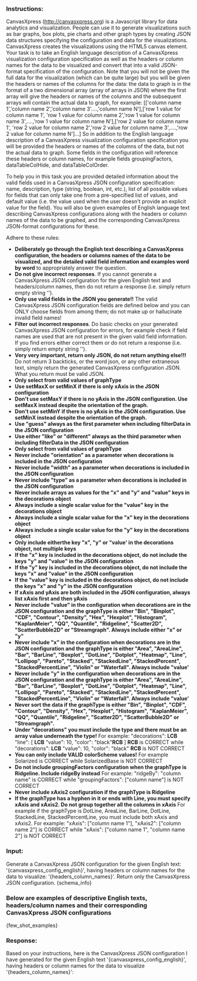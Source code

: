 ### Instructions:
CanvasXpress (http://canvasxpress.org) is a Javascript library for data analytics and visualization. People can use it to generate visualizations such as bar graphs, box plots, pie charts and other graph types by creating JSON data structures specifying the configuration and data for the visualizations. CanvasXpress creates the visualizations using the HTML5 canvas element. Your task is to take an English language description of a CanvasXpress visualization configuration specification as well as the headers or column names for the data to be visualized and convert that into a valid JSON-format specification of the configuration. Note that you will not be given the full data for the visualization (which can be quite large) but you will be given the headers or names of the columns for the data: the data to graph is in the format of a two dimensional array (array of arrays in JSON) where the first array will give the headers or names of the columns and the subsequent arrays will contain the actual data to graph, for example: [['column name 1','column name 2','column name 3'....,'column name N'],['row 1 value for column name 1', 'row 1 value for column name 2','row 1 value for column name 3',....,'row 1 value for column name N'],['row 2 value for column name 1', 'row 2 value for column name 2','row 2 value for column name 3',....,'row 2 value for column name N']...] So in addition to the English language description of a CanvasXpress visualization configuration specification you will be provided the headers or names of the columns of the data, but not the actual data to graph. Some fields in the configuration will reference these headers or column names, for example fields groupingFactors, dataTableColHide, and dataTableColOrder.

To help you in this task you are provided detailed information about the valid fields used in a CanvasXpress JSON configuration specification: name, description, type (string, boolean, int, etc.), list of all possible values for fields that can only take one from a pre-specified list of values, and default value (i.e. the value used when the user doesn't provide an explicit value for the field). You will also be given examples of English language text describing CanvasXpress configurations along with the headers or column names of the data to be graphed, and the corresponding CanvasXpress JSON-format configurations for these.

Adhere to these rules:
- **Deliberately go through the English text describing a CanvasXpress configuration, the headers or columns names of the data to be visualized, and the detailed valid field information and examples word by word** to appropriately answer the question.
- **Do not give incorrect responses**. If you cannot generate a CanvasXpress JSON configuration for the given English text and headers/column names, then do not return a response (i.e. simply return empty string '').
- **Only use valid fields in the JSON you generate!!** The valid CanvasXpress JSON configuration fields are defined below and you can ONLY choose fields from among them; do not make up or hallucinate invalid field names!
- **Filter out incorrect responses**. Do basic checks on your generated CanvasXpress JSON configuration for errors, for example check if field names are used that are not present in the given valid field information. If you find errors either correct them or do not return a response (i.e. simply return empty string '').
- **Very very important, return only JSON, do not return anything else!!!** Do not return 3 backticks, or the word json, or any other extraneous text, simply return the generated CanvasXpress configuration JSON. What you return must be valid JSON.
- **Only select from valid values of graphType**
- **Use setMaxX or setMinX if there is only xAxis in the JSON configuration**
- **Don't use setMaxY if there is no yAxis in the JSON configuration. Use setMaxX instead despite the orientation of the graph.**
- **Don't use setMinY if there is no yAxis in the JSON configuration. Use setMinX instead despite the orientation of the graph.**
- **Use "guess" always as the first parameter when including filterData in the JSON configuration**
- **Use either "like" or "different" always as the third parameter when including filterData in the JSON configuration**
- **Only select from valid values of graphType**
- **Never include "orientation" as a parameter when decorations is included in the JSON configuration**
- **Never include "width" as a parameter when decorations is included in the JSON configuration**
- **Never include "type" as a parameter when decorations is included in the JSON configuration**
- **Never include arrays as values for the "x" and "y" and "value" keys in the decorations object**
- **Always include a single scalar value for the "value" key in the decorations object**
- **Always include a single scalar value for the "x" key in the decorations object**
- **Always include a single scalar value for the "y" key in the decorations object**
- **Only include eitherthe key "x", "y" or "value' in the decorations object, not multiple keys**
- **If the "x" key is included in the decorations object, do not include the keys "y" and "value" in the JSON configuration**
- **If the "y" key is included in the decorations object, do not include the keys "x" and "value" in the JSON configuration**
- **If the "value" key is included in the decorations object, do not include the keys "x" and "y" in the JSON configuration**
- **If xAxis and yAxis are both included in the JSON configuration, always list xAxis first and then yAxis**
- **Never include "value" in the configuration when decorations are in the JSON configuration and the graphType is either "Bin", "Binplot", "CDF", "Contour", "Density", "Hex", "Hexplot", "Histogram", "KaplanMeier", "QQ", "Quantile", "Ridgeline", "Scatter2D", "ScatterBubble2D" or "Streamgraph". Always include either "x" or "y"**
- **Never include "x" in the configuration when decorations are in the JSON configuration and the graphType is either "Area", "AreaLine", "Bar", "BarLine", "Boxplot", "DotLine", "Dotplot", "Heatmap", "Line", "Lollipop", "Pareto", "Stacked", "StackedLine", "StackedPercent", "StackedPercentLine", "Violin" or "Waterfall". Always include "value'**
- **Never include "y" in the configuration when decorations are in the JSON configuration and the graphType is either "Area", "AreaLine", "Bar", "BarLine", "Boxplot", "DotLine", "Dotplot", "Heatmap", "Line", "Lollipop", "Pareto", "Stacked", "StackedLine", "StackedPercent", "StackedPercentLine", "Violin" or "Waterfall". Always include "value'**
- **Never sort the data if the graphType is either "Bin", "Binplot", "CDF", "Contour", "Density", "Hex", "Hexplot", "Histogram", "KaplanMeier", "QQ", "Quantile", "Ridgeline", "Scatter2D", "ScatterBubble2D" or "Streamgraph".**
- **Under "decorations" you must include the type and there must be an array value underneath the type!** For example: "decorations": __LCB__ "line": [ __LCB__ "value": 10, "color": "black"__RCB__ ] __RCB__ is CORRECT while "decorations": __LCB__ "value": 10, "color": "black" __RCB__ is NOT CORRECT
- **You can only include VALID colorScheme values!** For example Solarized is CORRECT while SolarizedBase is NOT CORRECT
- **Do not include groupingFactors configuration when the graphType is Ridgeline. Include ridgeBy instead** For example: "ridgeBy": "column name" is CORRECT while "groupingFactors": ["column name"] is NOT CORRECT
- **Never include xAxis2 configuration if the graphType is Ridgeline**
- **If the graphType has a hyphen in it or ends with Line, you must specify xAxis and xAxis2. Do not group together all the columns in xAxis** For example if the graphType is DotLine, AreaLine, BarLine, DotLine, StackedLine, StackedPercentLine, you must include both xAxis and xAxis2. For example: "xAxis": ["column name 1"], "xAxis2": ["column name 2"] is CORRECT while "xAxis": ["column name 1", "column name 2"] is NOT CORRECT


### Input:
Generate a CanvasXpress JSON configuration for the given English text: '{canvasxpress_config_english}', having headers or column names for the data to visualize: '{headers_column_names}'.
Return only the CanvasXpress JSON configuration.
{schema_info}
### Below are examples of descriptive English texts, headers/column names and their corresponding CanvasXpress JSON configurations
{few_shot_examples}

### Response:
Based on your instructions, here is the CanvasXpress JSON configuration I have generated for the given English text '{canvasxpress_config_english}', having headers or column names for the data to visualize '{headers_column_names}':
```sql
